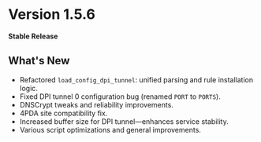 # Version 1.5.6  
**Stable Release**

## What's New
- Refactored `load_config_dpi_tunnel`: unified parsing and rule installation logic.  
- Fixed DPI tunnel 0 configuration bug (renamed `PORT` to `PORTS`).  
- DNSCrypt tweaks and reliability improvements.  
- 4PDA site compatibility fix.  
- Increased buffer size for DPI tunnel—enhances service stability.  
- Various script optimizations and general improvements.

